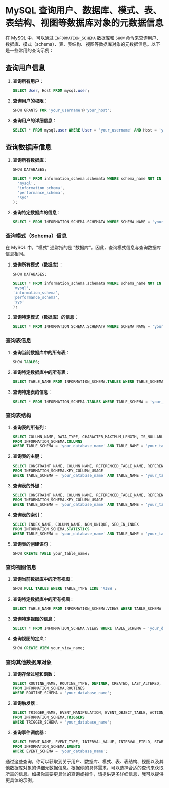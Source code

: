 # MySQL 查询用户、数据库、模式、表、表结构、视图等数据库对象的元数据信息

在 MySQL 中，可以通过 `INFORMATION_SCHEMA` 数据库和 `SHOW` 命令来查询用户、数据库、模式（schema）、表、表结构、视图等数据库对象的元数据信息。以下是一些常用的查询示例：

## 查询用户信息

1. **查询所有用户**：

   ```sql
   SELECT User, Host FROM mysql.user;
   ```

2. **查询用户的权限**：

   ```sql
   SHOW GRANTS FOR 'your_username'@'your_host';
   ```

3. **查询用户的详细信息**：

   ```sql
   SELECT * FROM mysql.user WHERE User = 'your_username' AND Host = 'your_host';
   ```

## 查询数据库信息

1. **查询所有数据库**：

   ```sql
   SHOW DATABASES;

   SELECT * FROM information_schema.schemata WHERE schema_name NOT IN (
     'mysql',
     'information_schema',
     'performance_schema',
     'sys'
   );
   ```

2. **查询特定数据库的信息**：

   ```sql
   SELECT * FROM INFORMATION_SCHEMA.SCHEMATA WHERE SCHEMA_NAME = 'your_database_name';
   ```

### 查询模式（Schema）信息

在 MySQL 中，"模式" 通常指的是 "数据库"。因此，查询模式信息与查询数据库信息相同。

1. **查询所有模式（数据库）**：

   ```sql
   SHOW DATABASES;

   SELECT * FROM information_schema.schemata WHERE schema_name NOT IN (
   'mysql',
   'information_schema',
   'performance_schema',
   'sys'
   );
   ```

2. **查询特定模式（数据库）的信息**：

   ```sql
   SELECT * FROM INFORMATION_SCHEMA.SCHEMATA WHERE SCHEMA_NAME = 'your_database_name';
   ```

### 查询表信息

1. **查询当前数据库中的所有表**：

   ```sql
   SHOW TABLES;
   ```

2. **查询特定数据库中的所有表**：

   ```sql
   SELECT TABLE_NAME FROM INFORMATION_SCHEMA.TABLES WHERE TABLE_SCHEMA = 'your_database_name';
   ```

3. **查询特定表的信息**：

   ```sql
   SELECT * FROM INFORMATION_SCHEMA.TABLES WHERE TABLE_SCHEMA = 'your_database_name' AND TABLE_NAME = 'your_table_name';
   ```

### 查询表结构

1. **查询表的所有列**：

   ```sql
   SELECT COLUMN_NAME, DATA_TYPE, CHARACTER_MAXIMUM_LENGTH, IS_NULLABLE, COLUMN_DEFAULT, EXTRA 
   FROM INFORMATION_SCHEMA.COLUMNS 
   WHERE TABLE_SCHEMA = 'your_database_name' AND TABLE_NAME = 'your_table_name';
   ```

2. **查询表的主键**：

   ```sql
   SELECT CONSTRAINT_NAME, COLUMN_NAME, REFERENCED_TABLE_NAME, REFERENCED_COLUMN_NAME
   FROM INFORMATION_SCHEMA.KEY_COLUMN_USAGE
   WHERE TABLE_SCHEMA = 'your_database_name' AND TABLE_NAME = 'your_table_name' AND CONSTRAINT_NAME = 'PRIMARY';
   ```

3. **查询表的外键**：

   ```sql
   SELECT CONSTRAINT_NAME, COLUMN_NAME, REFERENCED_TABLE_NAME, REFERENCED_COLUMN_NAME
   FROM INFORMATION_SCHEMA.KEY_COLUMN_USAGE
   WHERE TABLE_SCHEMA = 'your_database_name' AND TABLE_NAME = 'your_table_name' AND REFERENCED_TABLE_NAME IS NOT NULL;
   ```

4. **查询表的索引**：

   ```sql
   SELECT INDEX_NAME, COLUMN_NAME, NON_UNIQUE, SEQ_IN_INDEX
   FROM INFORMATION_SCHEMA.STATISTICS
   WHERE TABLE_SCHEMA = 'your_database_name' AND TABLE_NAME = 'your_table_name';
   ```

5. **查询表的创建语句**：

   ```sql
   SHOW CREATE TABLE your_table_name;
   ```

### 查询视图信息

1. **查询当前数据库中的所有视图**：

   ```sql
   SHOW FULL TABLES WHERE TABLE_TYPE LIKE 'VIEW';
   ```

2. **查询特定数据库中的所有视图**：

   ```sql
   SELECT TABLE_NAME FROM INFORMATION_SCHEMA.VIEWS WHERE TABLE_SCHEMA = 'your_database_name';
   ```

3. **查询特定视图的信息**：

   ```sql
   SELECT * FROM INFORMATION_SCHEMA.VIEWS WHERE TABLE_SCHEMA = 'your_database_name' AND TABLE_NAME = 'your_view_name';
   ```

4. **查询视图的定义**：

   ```sql
   SHOW CREATE VIEW your_view_name;
   ```

### 查询其他数据库对象

1. **查询存储过程和函数**：

   ```sql
   SELECT ROUTINE_NAME, ROUTINE_TYPE, DEFINER, CREATED, LAST_ALTERED, SQL_MODE, SECURITY_TYPE, CHARACTER_SET_CLIENT, COLLATION_CONNECTION, DATABASE_COLLATION
   FROM INFORMATION_SCHEMA.ROUTINES
   WHERE ROUTINE_SCHEMA = 'your_database_name';
   ```

2. **查询触发器**：

   ```sql
   SELECT TRIGGER_NAME, EVENT_MANIPULATION, EVENT_OBJECT_TABLE, ACTION_STATEMENT, ACTION_TIMING, CREATED, SQL_MODE, DEFINER
   FROM INFORMATION_SCHEMA.TRIGGERS
   WHERE TRIGGER_SCHEMA = 'your_database_name';
   ```

3. **查询事件调度器**：

   ```sql
   SELECT EVENT_NAME, EVENT_TYPE, INTERVAL_VALUE, INTERVAL_FIELD, STARTS, ENDS, STATUS, ON_COMPLETION, CREATED, LAST_ALTERED, LAST_EXECUTED, SQL_MODE, COMMENT
   FROM INFORMATION_SCHEMA.EVENTS
   WHERE EVENT_SCHEMA = 'your_database_name';
   ```

通过这些查询，你可以获取到关于用户、数据库、模式、表、表结构、视图以及其他数据库对象的详细元数据信息。根据你的具体需求，可以选择合适的查询来获取所需的信息。如果你需要更具体的查询或操作，请提供更多详细信息，我可以提供更具体的示例。
